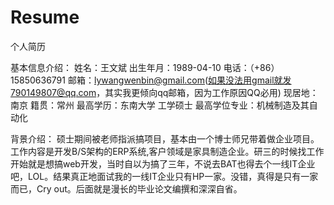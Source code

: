 Resume
======

个人简历

基本信息介绍：
姓名：王文斌  出生年月：1989-04-10
电话：（+86）15850636791
邮箱：lywangwenbin@gmail.com(如果没法用gmail就发790149807@qq.com，其实我更倾向qq邮箱，因为工作原因QQ必用)
现居地：南京  籍贯：常州
最高学历：东南大学 工学硕士
最高学位专业：机械制造及其自动化

背景介绍：
硕士期间被老师指派搞项目，基本由一个博士师兄带着做企业项目。工作内容是开发B/S架构的ERP系统,客户领域是家具制造企业。研三的时候找工作开始就是想搞web开发，当时自以为搞了三年，不说去BAT也得去个一线IT企业吧，LOL。结果真正地面试我的一线IT企业只有HP一家。没错，真得是只有一家而已，Cry out。后面就是漫长的毕业论文编撰和深深自省。


  
